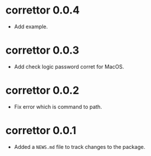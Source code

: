 # correttor 0.0.4

* Add example.

# correttor 0.0.3

* Add check logic password corret for MacOS.

# correttor 0.0.2

* Fix error which is command to path.

# correttor 0.0.1

* Added a `NEWS.md` file to track changes to the package.
